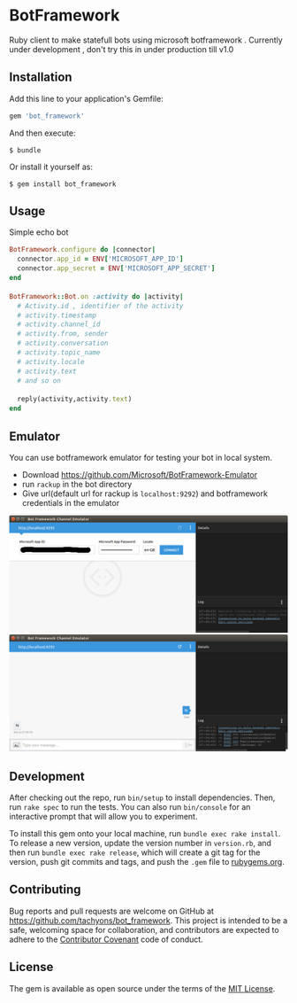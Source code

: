 # BotFramework

Ruby client to make statefull bots using microsoft botframework . Currently under development , don't try this in under production till v1.0

## Installation

Add this line to your application's Gemfile:

```ruby
gem 'bot_framework'
```

And then execute:

    $ bundle

Or install it yourself as:

    $ gem install bot_framework

## Usage

Simple echo bot
```ruby
BotFramework.configure do |connector|
  connector.app_id = ENV['MICROSOFT_APP_ID']
  connector.app_secret = ENV['MICROSOFT_APP_SECRET']
end

BotFramework::Bot.on :activity do |activity|
  # Activity.id , identifier of the activity
  # activity.timestamp
  # activity.channel_id
  # activity.from, sender 
  # activity.conversation
  # activity.topic_name
  # activity.locale
  # activity.text
  # and so on

  reply(activity,activity.text)
end

```

## Emulator

You can use botframework emulator for testing your bot in local system.
* Download https://github.com/Microsoft/BotFramework-Emulator
* run `rackup` in the bot directory
* Give url(default url for rackup is `localhost:9292`) and botframework credentials in the emulator

![emulator1](images/emulator1.png)
![emulator2](images/emulator2.png)

## Development

After checking out the repo, run `bin/setup` to install dependencies. Then, run `rake spec` to run the tests. You can also run `bin/console` for an interactive prompt that will allow you to experiment.

To install this gem onto your local machine, run `bundle exec rake install`. To release a new version, update the version number in `version.rb`, and then run `bundle exec rake release`, which will create a git tag for the version, push git commits and tags, and push the `.gem` file to [rubygems.org](https://rubygems.org).

## Contributing

Bug reports and pull requests are welcome on GitHub at https://github.com/tachyons/bot_framework. This project is intended to be a safe, welcoming space for collaboration, and contributors are expected to adhere to the [Contributor Covenant](http://contributor-covenant.org) code of conduct.


## License

The gem is available as open source under the terms of the [MIT License](http://opensource.org/licenses/MIT).

